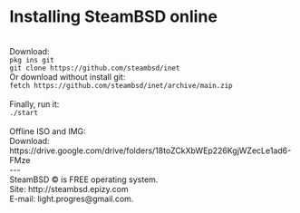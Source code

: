 <h1> Installing SteamBSD online </h1>
<br>Download: 
<br><code>pkg ins git</code>
<br><code>git clone https://github.com/steambsd/inet</code>
<br>Or download without install git:
<br><code>fetch https://github.com/steambsd/inet/archive/main.zip</code>
<br> 
<br>Finally, run it:
<br><code>./start</code>
<br> 
<br>Offline ISO and IMG:
<br>Download: https://drive.google.com/drive/folders/18toZCkXbWEp226KgjWZecLe1ad6-FMze
<br>---
<br>SteamBSD © is FREE operating system.
<br>Site: http://steambsd.epizy.com
<br>E-mail: light.progres@gmail.com.
